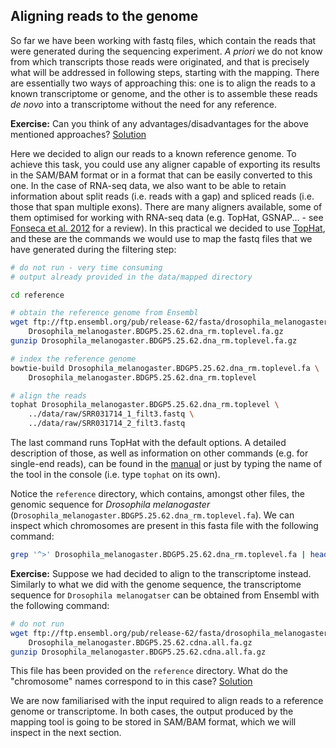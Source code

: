 ## Aligning reads to the genome
So far we have been working with fastq files, which contain the reads that were generated during the sequencing experiment. *A priori* we do not know from which transcripts those reads were originated, and that is precisely what will be addressed in following steps, starting with the mapping. There are essentially two ways of approaching this: one is to align the reads to a known transcriptome or genome, and the other is to assemble these reads *de novo* into a transcriptome without the need for any reference.

**Exercise:** Can you think of any advantages/disadvantages for the above mentioned approaches?
[Solution](../solutions/_aligning_ex1.md)

Here we decided to align our reads to a known reference genome. To achieve this task, you could use any aligner capable of exporting its results in the SAM/BAM format or in a format that can be easily converted to this one. In the case of RNA-seq data, we also want to be able to retain information about split reads (i.e. reads with a gap) and spliced reads (i.e. those that span multiple exons). There are many aligners available, some of them optimised for working with RNA-seq data (e.g. TopHat, GSNAP... - see [Fonseca et al. 2012](http://bioinformatics.oxfordjournals.org/content/28/24/3169) for a review). In this practical we decided to use [TopHat](http://tophat.cbcb.umd.edu/), and these are the commands we would use to map the fastq files that we have generated during the filtering step:

```bash
# do not run - very time consuming
# output already provided in the data/mapped directory

cd reference

# obtain the reference genome from Ensembl
wget ftp://ftp.ensembl.org/pub/release-62/fasta/drosophila_melanogaster/dna/\
    Drosophila_melanogaster.BDGP5.25.62.dna_rm.toplevel.fa.gz
gunzip Drosophila_melanogaster.BDGP5.25.62.dna_rm.toplevel.fa.gz

# index the reference genome
bowtie-build Drosophila_melanogaster.BDGP5.25.62.dna_rm.toplevel.fa \
    Drosophila_melanogaster.BDGP5.25.62.dna_rm.toplevel

# align the reads
tophat Drosophila_melanogaster.BDGP5.25.62.dna_rm.toplevel \
    ../data/raw/SRR031714_1_filt3.fastq \
    ../data/raw/SRR031714_2_filt3.fastq
```

The last command runs TopHat with the default options. A detailed description of those, as well as information on other commands (e.g. for single-end reads), can be found in the [manual](http://tophat.cbcb.umd.edu/manual.html) or just by typing the name of the tool in the console (i.e. type `tophat` on its own).

Notice the `reference` directory, which contains, amongst other files, the genomic sequence for *Drosophila melanogaster* (`Drosophila_melanogaster.BDGP5.25.62.dna_rm.toplevel.fa`). We can inspect which chromosomes are present in this fasta file with the following command:

```bash
grep '^>' Drosophila_melanogaster.BDGP5.25.62.dna_rm.toplevel.fa | head
```

**Exercise:** Suppose we had decided to align to the transcriptome instead. Similarly to what we did with the genome sequence, the transcriptome sequence for `Drosophila melanogatser` can be obtained from Ensembl with the following command:

```bash
# do not run
wget ftp://ftp.ensembl.org/pub/release-62/fasta/drosophila_melanogaster/cdna/\
    Drosophila_melanogaster.BDGP5.25.62.cdna.all.fa.gz
gunzip Drosophila_melanogaster.BDGP5.25.62.cdna.all.fa.gz
```

This file has been provided on the `reference` directory. What do the "chromosome" names correspond to in this case?
[Solution](../solutions/_aligning_ex2.md)

We are now familiarised with the input required to align reads to a reference genome or transcriptome. In both cases, the output produced by the mapping tool is going to be stored in SAM/BAM format, which we will inspect in the next section.

